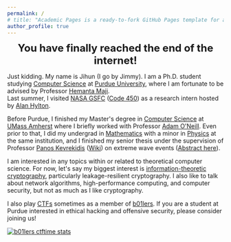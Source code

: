 ```yaml
---
permalink: /
# title: "Academic Pages is a ready-to-fork GitHub Pages template for academic personal websites"
author_profile: true
---
```


<p align="center">
<font size="5">
<b>You have finally reached the end of the internet!</b>
</font>
</p>

Just kidding. My name is Jihun (I go by Jimmy). I am a Ph.D. student studying [Computer Science](https://www.cs.purdue.edu/) at [Purdue University](https://www.purdue.edu/), where I am fortunate to be advised by Professor [Hemanta Maji](https://www.cs.purdue.edu/homes/hmaji/).  
Last summer, I visited [NASA GSFC](https://www.nasa.gov/goddard) ([Code 450](https://www.nasa.gov/goddard/flight-projects-directorate/fpd-programs-and-projects/)) as a research intern hosted by [Alan Hylton](https://scholar.google.com/citations?hl=en&user=toO5wnUAAAAJ&view_op=list_works&sortby=pubdate).

Before Purdue, I finished my Master's degree in [Computer Science](https://www.cics.umass.edu/) at [UMass Amherst](https://www.umass.edu/) where I briefly worked with Professor [Adam O'Neill](https://groups.cs.umass.edu/oneill/). Even prior to that, I did my undergrad in [Mathematics](https://www.math.umass.edu/) with a minor in [Physics](https://www.physics.umass.edu/) at the same institution, and I finished my senior thesis under the supervision of Professor [Panos Kevrekidis](https://people.math.umass.edu/~kevrekid/) ([Wiki](https://en.wikipedia.org/wiki/Panayotis_G._Kevrekidis)) on extreme wave events ([Abstract here](/Downloads/Hwang_Abstract.pdf)).

I am interested in any topics within or related to theoretical computer science. For now, let's say my biggest interest is [information-theoretic cryptography](https://itcrypto.github.io/), particularly leakage-resilient cryptography. I also like to talk about network algorithms, high-performance computing, and computer security, but not as much as I like cryptography.

I also play [CTFs](https://ctftime.org/ctf-wtf/) sometimes as a member of [b01lers](https://b01lers.com/). If you are a student at Purdue interested in ethical hacking and offensive security, please consider joining us! 

<!-- 
CTFTime stats widget created by CygnusX-26 
https://github.com/CygnusX-26/ctftime-card

I added a JavaScript code in /assets/js/main.min.js so the theme (light or dark) gets changed automatically when the website's theme gets toggled between light and dark modes. It's a little laggy, but I still like it!
-->
<a href="https://ctftime.org/team/11464">
<img id="ctf-stats-widget" alt="b01lers ctftime stats" />
</a>